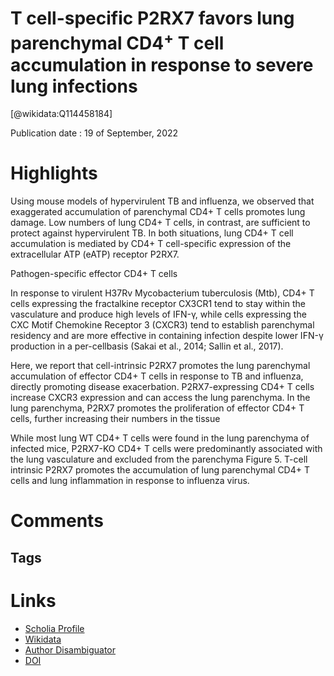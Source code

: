 
T cell-specific P2RX7 favors lung parenchymal CD4<sup>+</sup> T cell accumulation in response to severe lung infections
=======================================================================================================================
  
  [@wikidata:Q114458184]  
  
Publication date : 19 of September, 2022  

# Highlights
Using mouse models of hypervirulent TB
and influenza, we observed that exaggerated accumulation of parenchymal CD4+
 T
cells promotes lung damage. Low numbers of lung CD4+
 T cells, in contrast, are
sufficient to protect against hypervirulent TB. In both situations, lung CD4+
 T cell
accumulation is mediated by CD4+
 T cell-specific expression of the extracellular ATP
(eATP) receptor P2RX7.


Pathogen-specific effector CD4+ T cells 

In response to virulent H37Rv Mycobacterium tuberculosis (Mtb),
CD4+
 T cells expressing the fractalkine receptor CX3CR1 tend to stay within the
vasculature and produce high levels of IFN-γ, while cells expressing the CXC Motif
Chemokine Receptor 3 (CXCR3) tend to establish parenchymal residency and are
more effective in containing infection despite lower IFN-γ production in a per-cellbasis (Sakai et al., 2014; Sallin et al., 2017).

Here, we report that cell-intrinsic P2RX7 promotes the lung parenchymal
accumulation of effector CD4+
 T cells in response to TB and influenza, directly
promoting disease exacerbation. P2RX7-expressing CD4+
 T cells increase CXCR3
expression and can access the lung parenchyma. In the lung parenchyma, P2RX7
promotes the proliferation of effector CD4+
 T cells, further increasing their numbers
in the tissue

While most lung WT CD4+
 T cells
were found in the lung parenchyma of infected mice, P2RX7-KO CD4+
 T cells were
predominantly associated with the lung vasculature and excluded from the
parenchyma 
Figure 5. T-cell intrinsic P2RX7 promotes the accumulation of lung parenchymal CD4+
T cells and lung inflammation in response to influenza virus.



# Comments

## Tags

# Links
  
 * [Scholia Profile](https://scholia.toolforge.org/work/Q114458184)  
 * [Wikidata](https://www.wikidata.org/wiki/Q114458184)  
 * [Author Disambiguator](https://author-disambiguator.toolforge.org/work_item_oauth.php?id=Q114458184&batch_id=&match=1&author_list_id=&doit=Get+author+links+for+work)  
 * [DOI](https://doi.org/10.1101/2022.09.19.508603)  
